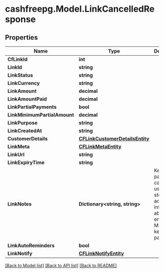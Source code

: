 # cashfreepg.Model.LinkCancelledResponse

## Properties

Name | Type | Description | Notes
------------ | ------------- | ------------- | -------------
**CfLinkId** | **int** |  | [optional] 
**LinkId** | **string** |  | [optional] 
**LinkStatus** | **string** |  | [optional] 
**LinkCurrency** | **string** |  | [optional] 
**LinkAmount** | **decimal** |  | [optional] 
**LinkAmountPaid** | **decimal** |  | [optional] 
**LinkPartialPayments** | **bool** |  | [optional] 
**LinkMinimumPartialAmount** | **decimal** |  | [optional] 
**LinkPurpose** | **string** |  | [optional] 
**LinkCreatedAt** | **string** |  | [optional] 
**CustomerDetails** | [**CFLinkCustomerDetailsEntity**](CFLinkCustomerDetailsEntity.md) |  | [optional] 
**LinkMeta** | [**CFLinkMetaEntity**](CFLinkMetaEntity.md) |  | [optional] 
**LinkUrl** | **string** |  | [optional] 
**LinkExpiryTime** | **string** |  | [optional] 
**LinkNotes** | **Dictionary&lt;string, string&gt;** | Key-value pair that can be used to store additional information about the entity. Maximum 5 key-value pairs | [optional] 
**LinkAutoReminders** | **bool** |  | [optional] 
**LinkNotify** | [**CFLinkNotifyEntity**](CFLinkNotifyEntity.md) |  | [optional] 

[[Back to Model list]](../README.md#documentation-for-models) [[Back to API list]](../README.md#documentation-for-api-endpoints) [[Back to README]](../README.md)

